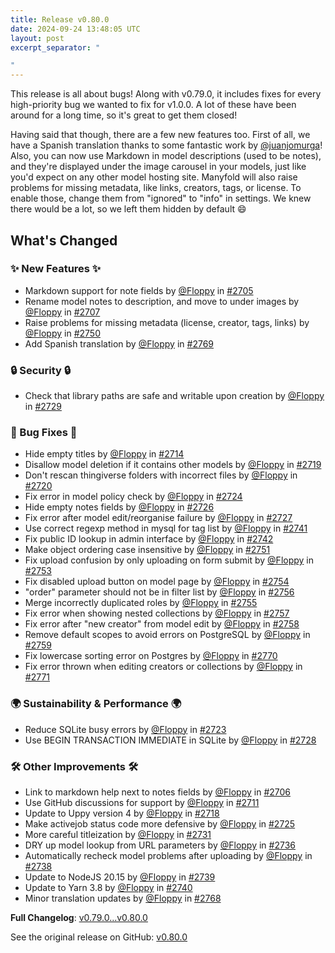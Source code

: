 ```yaml
---
title: Release v0.80.0
date: 2024-09-24 13:48:05 UTC
layout: post
excerpt_separator: "

"
---
```

This release is all about bugs! Along with v0.79.0, it includes fixes for every high-priority bug we wanted to fix for v1.0.0. A lot of these have been around for a long time, so it's great to get them closed! 

Having said that though, there are a few new features too. First of all, we have a Spanish translation thanks to some fantastic work by [@juanjomurga](https://github.com/juanjomurga)! Also, you can now use Markdown in model descriptions (used to be notes), and they're displayed under the image carousel in your models, just like you'd expect on any other model hosting site. Manyfold will also raise problems for missing metadata, like links, creators, tags, or license. To enable those, change them from "ignored" to "info" in settings. We knew there would be a lot, so we left them hidden by default 😄 

## What's Changed
### ✨ New Features ✨
* Markdown support for note fields by [@Floppy](https://github.com/Floppy) in [#2705](https://github.com/manyfold3d/manyfold/pull/2705)
* Rename model notes to description, and move to under images by [@Floppy](https://github.com/Floppy) in [#2707](https://github.com/manyfold3d/manyfold/pull/2707)
* Raise problems for missing metadata (license, creator, tags, links) by [@Floppy](https://github.com/Floppy) in [#2750](https://github.com/manyfold3d/manyfold/pull/2750)
* Add Spanish translation by [@Floppy](https://github.com/Floppy) in [#2769](https://github.com/manyfold3d/manyfold/pull/2769)
### 🔒 Security 🔒
* Check that library paths are safe and writable upon creation by [@Floppy](https://github.com/Floppy) in [#2729](https://github.com/manyfold3d/manyfold/pull/2729)
### 🐛 Bug Fixes 🐛
* Hide empty titles by [@Floppy](https://github.com/Floppy) in [#2714](https://github.com/manyfold3d/manyfold/pull/2714)
* Disallow model deletion if it contains other models by [@Floppy](https://github.com/Floppy) in [#2719](https://github.com/manyfold3d/manyfold/pull/2719)
* Don't rescan thingiverse folders with incorrect files by [@Floppy](https://github.com/Floppy) in [#2720](https://github.com/manyfold3d/manyfold/pull/2720)
* Fix error in model policy check by [@Floppy](https://github.com/Floppy) in [#2724](https://github.com/manyfold3d/manyfold/pull/2724)
* Hide empty notes fields by [@Floppy](https://github.com/Floppy) in [#2726](https://github.com/manyfold3d/manyfold/pull/2726)
* Fix error after model edit/reorganise failure by [@Floppy](https://github.com/Floppy) in [#2727](https://github.com/manyfold3d/manyfold/pull/2727)
* Use correct regexp method in mysql for tag list by [@Floppy](https://github.com/Floppy) in [#2741](https://github.com/manyfold3d/manyfold/pull/2741)
* Fix public ID lookup in admin interface by [@Floppy](https://github.com/Floppy) in [#2742](https://github.com/manyfold3d/manyfold/pull/2742)
* Make object ordering case insensitive by [@Floppy](https://github.com/Floppy) in [#2751](https://github.com/manyfold3d/manyfold/pull/2751)
* Fix upload confusion by only uploading on form submit by [@Floppy](https://github.com/Floppy) in [#2753](https://github.com/manyfold3d/manyfold/pull/2753)
* Fix disabled upload button on model page by [@Floppy](https://github.com/Floppy) in [#2754](https://github.com/manyfold3d/manyfold/pull/2754)
* "order" parameter should not be in filter list by [@Floppy](https://github.com/Floppy) in [#2756](https://github.com/manyfold3d/manyfold/pull/2756)
* Merge incorrectly duplicated roles by [@Floppy](https://github.com/Floppy) in [#2755](https://github.com/manyfold3d/manyfold/pull/2755)
* Fix error when showing nested collections by [@Floppy](https://github.com/Floppy) in [#2757](https://github.com/manyfold3d/manyfold/pull/2757)
* Fix error after "new creator" from model edit by [@Floppy](https://github.com/Floppy) in [#2758](https://github.com/manyfold3d/manyfold/pull/2758)
* Remove default scopes to avoid errors on PostgreSQL by [@Floppy](https://github.com/Floppy) in [#2759](https://github.com/manyfold3d/manyfold/pull/2759)
* Fix lowercase sorting error on Postgres by [@Floppy](https://github.com/Floppy) in [#2770](https://github.com/manyfold3d/manyfold/pull/2770)
* Fix error thrown when editing creators or collections by [@Floppy](https://github.com/Floppy) in [#2771](https://github.com/manyfold3d/manyfold/pull/2771)
### 🌍 Sustainability & Performance 🌍
* Reduce SQLite busy errors by [@Floppy](https://github.com/Floppy) in [#2723](https://github.com/manyfold3d/manyfold/pull/2723)
* Use BEGIN TRANSACTION IMMEDIATE in SQLite by [@Floppy](https://github.com/Floppy) in [#2728](https://github.com/manyfold3d/manyfold/pull/2728)
### 🛠️ Other Improvements 🛠️
* Link to markdown help next to notes fields by [@Floppy](https://github.com/Floppy) in [#2706](https://github.com/manyfold3d/manyfold/pull/2706)
* Use GitHub discussions for support by [@Floppy](https://github.com/Floppy) in [#2711](https://github.com/manyfold3d/manyfold/pull/2711)
* Update to Uppy version 4 by [@Floppy](https://github.com/Floppy) in [#2718](https://github.com/manyfold3d/manyfold/pull/2718)
* Make activejob status code more defensive by [@Floppy](https://github.com/Floppy) in [#2725](https://github.com/manyfold3d/manyfold/pull/2725)
* More careful titleization by [@Floppy](https://github.com/Floppy) in [#2731](https://github.com/manyfold3d/manyfold/pull/2731)
* DRY up model lookup from URL parameters by [@Floppy](https://github.com/Floppy) in [#2736](https://github.com/manyfold3d/manyfold/pull/2736)
* Automatically recheck model problems after uploading by [@Floppy](https://github.com/Floppy) in [#2738](https://github.com/manyfold3d/manyfold/pull/2738)
* Update to NodeJS 20.15 by [@Floppy](https://github.com/Floppy) in [#2739](https://github.com/manyfold3d/manyfold/pull/2739)
* Update to Yarn 3.8 by [@Floppy](https://github.com/Floppy) in [#2740](https://github.com/manyfold3d/manyfold/pull/2740)
* Minor translation updates by [@Floppy](https://github.com/Floppy) in [#2768](https://github.com/manyfold3d/manyfold/pull/2768)


**Full Changelog**: [v0.79.0...v0.80.0](https://github.com/manyfold3d/manyfold/compare/v0.79.0...v0.80.0)

See the original release on GitHub: [v0.80.0](https://github.com/manyfold3d/manyfold/releases/tag/v0.80.0)
